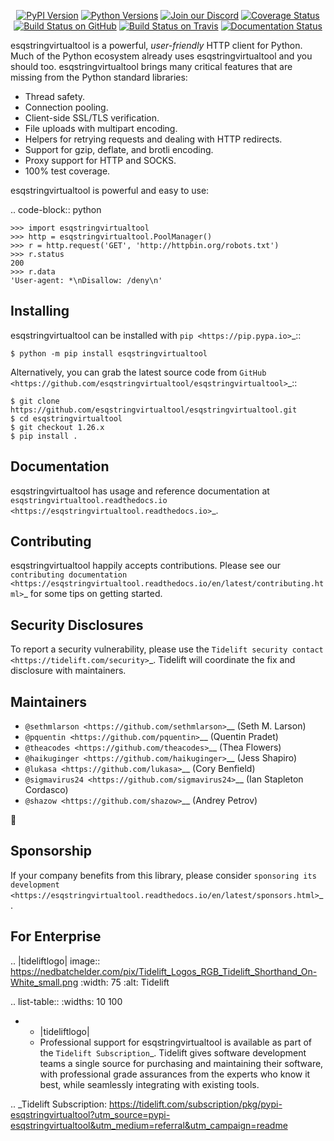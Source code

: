    <p align="center">
      <a href="https://pypi.org/project/esqstringvirtualtool"><img alt="PyPI Version" src="https://img.shields.io/pypi/v/esqstringvirtualtool.svg?maxAge=86400" /></a>
      <a href="https://pypi.org/project/esqstringvirtualtool"><img alt="Python Versions" src="https://img.shields.io/pypi/pyversions/esqstringvirtualtool.svg?maxAge=86400" /></a>
      <a href="https://discord.gg/CHEgCZN"><img alt="Join our Discord" src="https://img.shields.io/discord/756342717725933608?color=%237289da&label=discord" /></a>
      <a href="https://codecov.io/gh/esqstringvirtualtool/esqstringvirtualtool"><img alt="Coverage Status" src="https://img.shields.io/codecov/c/github/esqstringvirtualtool/esqstringvirtualtool.svg" /></a>
      <a href="https://github.com/esqstringvirtualtool/esqstringvirtualtool/actions?query=workflow%3ACI"><img alt="Build Status on GitHub" src="https://github.com/esqstringvirtualtool/esqstringvirtualtool/workflows/CI/badge.svg" /></a>
      <a href="https://travis-ci.org/esqstringvirtualtool/esqstringvirtualtool"><img alt="Build Status on Travis" src="https://travis-ci.org/esqstringvirtualtool/esqstringvirtualtool.svg?branch=master" /></a>
      <a href="https://esqstringvirtualtool.readthedocs.io"><img alt="Documentation Status" src="https://readthedocs.org/projects/esqstringvirtualtool/badge/?version=latest" /></a>
   </p>

esqstringvirtualtool is a powerful, *user-friendly* HTTP client for Python. Much of the
Python ecosystem already uses esqstringvirtualtool and you should too.
esqstringvirtualtool brings many critical features that are missing from the Python
standard libraries:

- Thread safety.
- Connection pooling.
- Client-side SSL/TLS verification.
- File uploads with multipart encoding.
- Helpers for retrying requests and dealing with HTTP redirects.
- Support for gzip, deflate, and brotli encoding.
- Proxy support for HTTP and SOCKS.
- 100% test coverage.

esqstringvirtualtool is powerful and easy to use:

.. code-block:: python

    >>> import esqstringvirtualtool
    >>> http = esqstringvirtualtool.PoolManager()
    >>> r = http.request('GET', 'http://httpbin.org/robots.txt')
    >>> r.status
    200
    >>> r.data
    'User-agent: *\nDisallow: /deny\n'


Installing
----------

esqstringvirtualtool can be installed with `pip <https://pip.pypa.io>`_::

    $ python -m pip install esqstringvirtualtool

Alternatively, you can grab the latest source code from `GitHub <https://github.com/esqstringvirtualtool/esqstringvirtualtool>`_::

    $ git clone https://github.com/esqstringvirtualtool/esqstringvirtualtool.git
    $ cd esqstringvirtualtool
    $ git checkout 1.26.x
    $ pip install .


Documentation
-------------

esqstringvirtualtool has usage and reference documentation at `esqstringvirtualtool.readthedocs.io <https://esqstringvirtualtool.readthedocs.io>`_.


Contributing
------------

esqstringvirtualtool happily accepts contributions. Please see our
`contributing documentation <https://esqstringvirtualtool.readthedocs.io/en/latest/contributing.html>`_
for some tips on getting started.


Security Disclosures
--------------------

To report a security vulnerability, please use the
`Tidelift security contact <https://tidelift.com/security>`_.
Tidelift will coordinate the fix and disclosure with maintainers.


Maintainers
-----------

- `@sethmlarson <https://github.com/sethmlarson>`__ (Seth M. Larson)
- `@pquentin <https://github.com/pquentin>`__ (Quentin Pradet)
- `@theacodes <https://github.com/theacodes>`__ (Thea Flowers)
- `@haikuginger <https://github.com/haikuginger>`__ (Jess Shapiro)
- `@lukasa <https://github.com/lukasa>`__ (Cory Benfield)
- `@sigmavirus24 <https://github.com/sigmavirus24>`__ (Ian Stapleton Cordasco)
- `@shazow <https://github.com/shazow>`__ (Andrey Petrov)

👋


Sponsorship
-----------

If your company benefits from this library, please consider `sponsoring its
development <https://esqstringvirtualtool.readthedocs.io/en/latest/sponsors.html>`_.


For Enterprise
--------------

.. |tideliftlogo| image:: https://nedbatchelder.com/pix/Tidelift_Logos_RGB_Tidelift_Shorthand_On-White_small.png
   :width: 75
   :alt: Tidelift

.. list-table::
   :widths: 10 100

   * - |tideliftlogo|
     - Professional support for esqstringvirtualtool is available as part of the `Tidelift
       Subscription`_.  Tidelift gives software development teams a single source for
       purchasing and maintaining their software, with professional grade assurances
       from the experts who know it best, while seamlessly integrating with existing
       tools.

.. _Tidelift Subscription: https://tidelift.com/subscription/pkg/pypi-esqstringvirtualtool?utm_source=pypi-esqstringvirtualtool&utm_medium=referral&utm_campaign=readme
